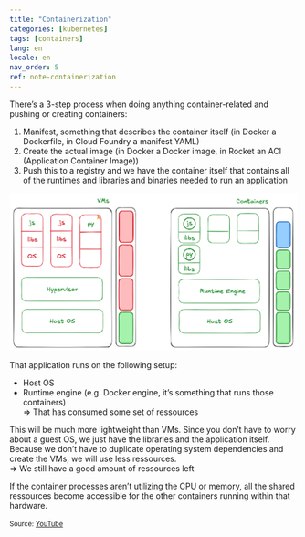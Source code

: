 ```yaml
---
title: "Containerization"
categories: [kubernetes]
tags: [containers]
lang: en
locale: en
nav_order: 5
ref: note-containerization
---
```

There’s a 3-step process when doing anything container-related and pushing or creating containers:
1. Manifest, something that describes the container itself (in Docker a Dockerfile, in Cloud Foundry a manifest YAML)  
2. Create the actual image (in Docker a Docker image, in Rocket an ACI (Application Container Image))  
3. Push this to a registry and we have the container itself that contains all of the runtimes and libraries and binaries needed to run an application  

![VMs vs Containers](../../assets/images/notes/containerization/vms-vs-containers.png)

That application runs on the following setup:
- Host OS  
- Runtime engine (e.g. Docker engine, it’s something that runs those containers)  
⇒ That has consumed some set of ressources  

This will be much more lightweight than VMs. Since you don’t have to worry about a guest OS, we just have the libraries and the application itself. Because we don’t have to duplicate operating system dependencies and create the VMs, we will use less ressources.  
⇒ We still have a good amount of ressources left  

If the container processes aren’t utilizing the CPU or memory, all the shared ressources become accessible for the other containers running within that hardware.

<small> Source: [YouTube](https://www.youtube.com/watch?v=0qotVMX-J5s)</small>